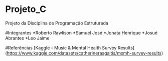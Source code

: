 # Projeto_C
Projeto da Disciplina de Programação Estruturada

#Integrantes
*Roberto Rawlison
*Samuel José
*Jonata Henrique
*Josué Abrantes
*Leo Jaime

#Referências
[Kaggle - Music & Mental Health Survey Results] (https://www.kaggle.com/datasets/catherinerasgaitis/mxmh-survey-results)
